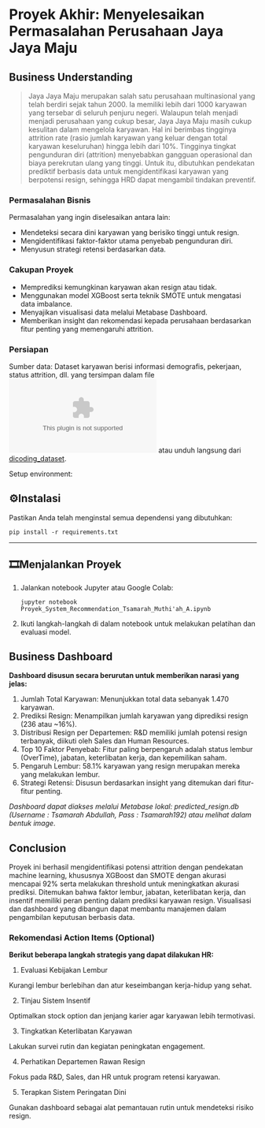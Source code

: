 # Proyek Akhir: Menyelesaikan Permasalahan Perusahaan Jaya Jaya Maju

## Business Understanding

> Jaya Jaya Maju merupakan salah satu perusahaan multinasional yang telah berdiri sejak tahun 2000. Ia memiliki lebih dari 1000 karyawan yang tersebar di seluruh penjuru negeri. Walaupun telah menjadi menjadi perusahaan yang cukup besar, Jaya Jaya Maju masih cukup kesulitan dalam mengelola karyawan. Hal ini berimbas tingginya attrition rate (rasio jumlah karyawan yang keluar dengan total karyawan keseluruhan) hingga lebih dari 10%. Tingginya tingkat pengunduran diri (attrition) menyebabkan gangguan operasional dan biaya perekrutan ulang yang tinggi. Untuk itu, dibutuhkan pendekatan prediktif berbasis data untuk mengidentifikasi karyawan yang berpotensi resign, sehingga HRD dapat mengambil tindakan preventif.

### Permasalahan Bisnis

Permasalahan yang ingin diselesaikan antara lain:
- Mendeteksi secara dini karyawan yang berisiko tinggi untuk resign.
- Mengidentifikasi faktor-faktor utama penyebab pengunduran diri.
- Menyusun strategi retensi berdasarkan data.

### Cakupan Proyek

- Memprediksi kemungkinan karyawan akan resign atau tidak.
- Menggunakan model XGBoost serta teknik SMOTE untuk mengatasi data imbalance.
- Menyajikan visualisasi data melalui Metabase Dashboard.
- Memberikan insight dan rekomendasi kepada perusahaan berdasarkan fitur penting yang memengaruhi attrition.

### Persiapan

Sumber data: Dataset karyawan berisi informasi demografis, pekerjaan, status attrition, dll. yang tersimpan dalam file ![**employee_data.csv**](Dataset/employee_data.csv) atau unduh langsung dari [dicoding_dataset](https://github.com/dicodingacademy/dicoding_dataset/blob/main/employee/employee_data.csv).

Setup environment:

## ⚙️Instalasi
Pastikan Anda telah menginstal semua dependensi yang dibutuhkan:
```
pip install -r requirements.txt
```
---
## 🎞️Menjalankan Proyek
1. Jalankan notebook Jupyter atau Google Colab:
   ```
   jupyter notebook Proyek_System_Recommendation_Tsamarah_Muthi'ah_A.ipynb
   ```
2. Ikuti langkah-langkah di dalam notebook untuk melakukan pelatihan dan evaluasi model.

## Business Dashboard

**Dashboard disusun secara berurutan untuk memberikan narasi yang jelas:**

1. Jumlah Total Karyawan: Menunjukkan total data sebanyak 1.470 karyawan.
2. Prediksi Resign: Menampilkan jumlah karyawan yang diprediksi resign (236 atau ~16%).
3. Distribusi Resign per Departemen: R&D memiliki jumlah potensi resign terbanyak, diikuti oleh Sales dan Human Resources.
4. Top 10 Faktor Penyebab: Fitur paling berpengaruh adalah status lembur (OverTime), jabatan, keterlibatan kerja, dan kepemilikan saham.
5. Pengaruh Lembur: 58.1% karyawan yang resign merupakan mereka yang melakukan lembur.
6. Strategi Retensi: Disusun berdasarkan insight yang ditemukan dari fitur-fitur penting.

_Dashboard dapat diakses melalui Metabase lokal: predicted_resign.db (Username : Tsamarah Abdullah, Pass : Tsamarah192) atau melihat dalam bentuk image_.

## Conclusion

Proyek ini berhasil mengidentifikasi potensi attrition dengan pendekatan machine learning, khususnya XGBoost dan SMOTE dengan akurasi mencapai 92% serta melakukan threshold untuk meningkatkan akurasi prediksi. Ditemukan bahwa faktor lembur, jabatan, keterlibatan kerja, dan insentif memiliki peran penting dalam prediksi karyawan resign. Visualisasi dan dashboard yang dibangun dapat membantu manajemen dalam pengambilan keputusan berbasis data.

### Rekomendasi Action Items (Optional)

**Berikut beberapa langkah strategis yang dapat dilakukan HR:**

1. Evaluasi Kebijakan Lembur

Kurangi lembur berlebihan dan atur keseimbangan kerja-hidup yang sehat.

2. Tinjau Sistem Insentif

Optimalkan stock option dan jenjang karier agar karyawan lebih termotivasi.

3. Tingkatkan Keterlibatan Karyawan

Lakukan survei rutin dan kegiatan peningkatan engagement.

4. Perhatikan Departemen Rawan Resign

Fokus pada R&D, Sales, dan HR untuk program retensi karyawan.

5. Terapkan Sistem Peringatan Dini

Gunakan dashboard sebagai alat pemantauan rutin untuk mendeteksi risiko resign.
